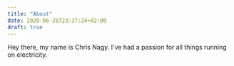 ```yaml
---
title: "About"
date: 2020-06-26T23:37:24+02:00
draft: true
---
```


Hey there, my name is Chris Nagy. I've had a passion for all things running on electricity.